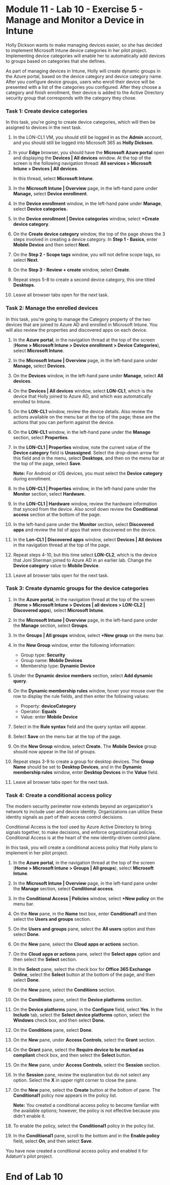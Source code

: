 # Module 11 - Lab 10 - Exercise 5 - Manage and Monitor a Device in Intune

Holly Dickson wants to make managing devices easier, so she has decided to implement Microsoft Intune device categories in her pilot project. Implementing device categories will enable her to automatically add devices to groups based on categories that she defines.

As part of managing devices in Intune, Holly will create dynamic groups in the Azure portal, based on the device category and device category name. After you configure device groups, users who enroll their device will be presented with a list of the categories you configured. After they choose a category and finish enrollment, their device is added to the Active Directory security group that corresponds with the category they chose.

### Task 1: Create device categories
In this task, you're going to create device categories, which will then be assigned to devices in the next task.

1. In the LON-CL1 VM, you should still be logged in as the **Admin** account, and you should still be logged into Microsoft 365 as **Holly Dickson**.
2. In your **Edge** browser, you should have the **Microsoft Azure portal** open and displaying the **Devices | All devices** window. At the top of the screen is the following navigation thread: **All services > Microsoft Intune > Devices | All devices**. <br/>

   In this thread, select **Microsoft Intune**.
3. In the **Microsoft Intune | Overview** page, in the left-hand pane under **Manage,** select **Device enrollment**.
4. In the **Device enrollment** window, in the left-hand pane under **Manage**, select **Device categories.**
5. In the **Device enrollment | Device categories** window, select **+Create device category**.
6. On the **Create device category** window, the top of the page shows the 3 steps involved in creating a device category. In **Step 1 - Basics**, enter **Mobile Device** and then select **Next**.
7. On the **Step 2 - Scope tags** window, you will not define scope tags, so select **Next**. 
8. On the **Step 3 - Review + create** window, select **Create**.
9. Repeat steps 5-8 to create a second device category, this one titled **Desktops**.
10. Leave all browser tabs open for the next task.

### Task 2: Manage the enrolled devices
In this task, you're going to manage the Category property of the two devices that are joined to Azure AD and enrolled in Microsoft Intune. You will also review the properties and discovered apps on each device.

1. In the **Azure portal**, in the navigation thread at the top of the screen (**Home > Microsoft Intune > Device enrollment > Device Categories**), select **Microsoft Intune**.
2. In the **Microsoft Intune | Overview** page, in the left-hand pane under **Manage,** select **Devices**.
3. On the **Devices** window, in the left-hand pane under **Manage**, select **All devices**.
4. On the **Devices | All devices** window, select **LON-CL1**, which is the device that Holly joined to Azure AD, and which was automatically enrolled to Intune.
5. On the **LON-CL1** window, review the device details. Also review the actions available on the menu bar at the top of the page; these are the actions that you can perform against the device.
6. On the **LON-CL1** window, in the left-hand pane under the **Manage** section, select **Properties**. 
7. In the **LON-CL1 | Properties** window, note the current value of the **Device category** field is **Unassigned**. Select the drop-down arrow for this field and in the menu, select **Desktops**, and then on the menu bar at the top of the page, select **Save**.<br/>

    **Note:** For Android or iOS devices, you must select the **Device category** during enrollment.
8. In the **LON-CL1 | Properties** window, in the left-hand pane under the **Monitor** section, select **Hardware.**
9. In the **LON-CL1 | Hardware** window, review the hardware information that synced from the device. Also scroll down review the **Conditional access** section at the bottom of the page.
10. In the left-hand pane under the **Monitor** section, select **Discovered apps** and review the list of apps that were discovered on the device.
11. In the **Lon-CL1 | Discovered apps** window, select **Devices | All devices** in the navigation thread at the top of the page.
12. Repeat steps 4-10, but this time select **LON-CL2**, which is the device that Joni Sherman joined to Azure AD in an earlier lab. Change the **Device category** value to **Mobile Device**.
13. Leave all browser tabs open for the next task.


### Task 3: Create dynamic groups for the device categories

1. In the **Azure portal**, in the navigation thread at the top of the screen (**Home > Microsoft Intune > Devices | all devices > LON-CL2 | Discovered apps**), select **Microsoft Intune**.
2. In the **Microsoft Intune | Overview** page, in the left-hand pane under the **Manage** section, select **Groups**.
3. In the **Groups | All groups** window, select **+New group** on the menu bar.
4. In the **New Group** window, enter the following information:

    - Group type: **Security**
    - Group name: **Mobile Devices**
    - Membership type: **Dynamic Device**

5. Under the **Dynamic device members** section, select **Add dynamic query**.
6. On the **Dynamic membership rules** window, hover your mouse over the row to display the rule fields, and then enter the following values:

    - Property:   **deviceCategory**
    - Operator: **Equals**
    - Value: enter **Mobile Device**

7. Select in the **Rule syntax** field and the query syntax will appear.
8. Select **Save** on the menu bar at the top of the page.
9. On the **New Group** window, select **Create.** The **Mobile Device** group should now appear in the list of groups.
10. Repeat steps 3-9 to create a group for desktop devices. The **Group Name** should be set to **Desktop Devices**, and in the **Dynamic membership rules** window, enter **Desktop Devices** in the **Value** field.
11. Leave all browser tabs open for the next task.


### Task 4: Create a conditional access policy
The modern security perimeter now extends beyond an organization's network to include user and device identity. Organizations can utilize these identity signals as part of their access control decisions.

Conditional Access is the tool used by Azure Active Directory to bring signals together, to make decisions, and enforce organizational policies. Conditional Access is at the heart of the new identity-driven control plane.

In this task, you will create a conditional access policy that Holly plans to implement in her pilot project. 

1. In the **Azure portal**, in the navigation thread at the top of the screen (**Home > Microsoft Intune > Groups | All groups**), select **Microsoft Intune**.
2. In the **Microsoft Intune | Overview** page, in the left-hand pane under the **Manage** section, select **Conditional access**.
3. In the **Conditional Access | Policies** window, select **+New policy** on the menu bar.
4. On the **New** pane, in the **Name** text box, enter **Conditional1** and then select the **Users and groups** section.
5. On the **Users and groups** pane, select the **All users** option and then select **Done**.
6. On the **New** pane, select the **Cloud apps or actions** section.
7. On the **Cloud apps or actions** pane, select the **Select apps** option and then select the **Select** section.
8. In the **Select** pane, select the check box for **Office 365 Exchange Online**, select the **Select** button at the bottom of the page, and then select **Done**.
9. On the **New** pane, select the **Conditions** section.
10. On the **Conditions** pane, select the **Device platforms** section.
11. On the **Device platforms** pane, in the **Configure** field, select **Yes**. In the **Include** tab, select the **Select device platforms** option, select the **Windows** check box, and then select **Done.**
12. On the **Conditions** pane, select **Done**.
13. On the **New** pane, under **Access Controls**, select the **Grant** section.
14.  On the **Grant** pane, select the **Require device to be marked as compliant** check box, and then select the **Select** button.
15. On the **New** pane, under **Access Controls**, select the **Session** section.
16. In the **Session** pane, review the explanation but do not select any option. Select the **X** in upper right corner to close the pane.
17. On the **New** pane, select the **Create** button at the bottom of pane. The **Conditional1** policy now appears in the policy list.<br/>

    **Note:** You created a conditional access policy to become familiar with the available options; however, the policy is not effective because you didn't enable it.
18. To enable the policy, select the **Conditional1** policy in the policy list.  
19. In the **Conditional1** pane, scroll to the bottom and in the **Enable policy** field, select **On**, and then select **Save**.

You have now created a conditional access policy and enabled it for Adatum's pilot project.


# End of Lab 10
